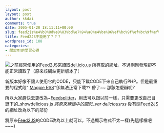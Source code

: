 ```yaml
---
layout: post
layout: post
author: kkdai
comments: true
date: 2005-01-20 18:11:11+00:00
slug: feed2js%e4%b8%8d%e8%83%bd%e7%94%a8%e4%ba%86%ef%bc%9f%ef%bc%9f%ef%bc%9f
title: Feed2JS不能用了？？？
wordpress_id: 188
categories:
- 關於MT的學習心得
---
```


![](http://jade.mcli.dist.maricopa.edu/feed/images/iLoveRSSBlue.jpg)之前經常使用的[Feed2JS](http://jade.mcli.dist.maricopa.edu/feed/index.php?s=about#)來讀取[del.icio.us ](http://del.icio.us/)所存取的網址，不過剛剛發現卻不能正常讀取了（原來該網站更新版本了）

新版本好像不讓人使用它的CODE，只能下載CODE下來自己執行PHP。但是最重要的程式段" [Magpie RSS](http://magpierss.sourceforge.net/)"卻無法正常下載?? 昏了~~ 那該怎麼辦呢?

所以大家趕快去更改為~[Feedsplitter](http://chxo.com/software/feedsplitter/)，用法可以跟以前一樣，只需要更改自己目錄下的_showdelicious.js _將原來練結中的關於_var deliciousrss_ 後有關[Feed2JS](http://jade.mcli.dist.maricopa.edu/feed/index.php?s=about#)的網址改為以下的部份

將原來[Feed2JS](http://jade.mcli.dist.maricopa.edu/feed/index.php?s=about#)的CODE改為以上就可以，不過顯示格式不太一樣(先這樣檔吧~~~)
